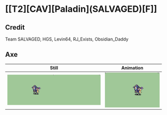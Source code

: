 # [\[T2\]\[CAV\]\[Paladin\]\(SALVAGED\)\[F\]]

## Credit

Team SALVAGED, HGS, Levin64, RJ_Exists, Obsidian_Daddy
	
## Axe

| Still | Animation |
| :---: | :-------: |
| ![Axe still](./Axe_000.png) | ![Axe animation](./Axe.gif) |

